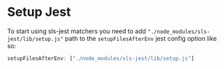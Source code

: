 # Setup Jest
To start using sls-jest matchers you need to add `"./node_modules/sls-jest/lib/setup.js"` path to the `setupFilesAfterEnv` jest config option like so: 

```ts
setupFilesAfterEnv: ["./node_modules/sls-jest/lib/setup.js"]
```
